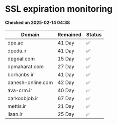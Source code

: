 # SSL expiration monitoring

**Checked on 2025-02-14 04:38**

| Domain | Remained | Status       |
|--------|----------|--------------|
| dpe.ac     | 41 Day   | ✅ |
| dpedu.ir     | 41 Day   | ✅ |
| dpgoal.com     | 15 Day   | ✅ |
| dpmaharat.com     | 27 Day   | ✅ |
| borhanbs.ir     | 41 Day   | ✅ |
| danesh-online.com     | 42 Day   | ✅ |
| ava-crm.ir     | 40 Day   | ✅ |
| darkoobjob.ir     | 67 Day   | ✅ |
| mettis.ir     | 21 Day   | ✅ |
| liaan.ir     | 25 Day   | ✅ |
